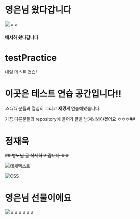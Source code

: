# 영은님 왔다갑니다

![ㅎㅎ](https://search.pstatic.net/common/?src=http%3A%2F%2Fimgnews.naver.net%2Fimage%2F5339%2F2019%2F12%2F21%2F0000195864_001_20191221161407508.jpg&type=sc960_832)

#### 배서하 왔다갑니다

# testPractice
내일 테스트 연습!

# 이곳은 테스트 연습 공간입니다!!
_스터디_ 분들과 열심히 그리고 __재밌게__ 연습해봤습니다.

가끔 다른분들의 repository에 들어가 글을 남겨놔봐야겠어요 ㅎㅎㅎ##

# 정재욱 
~~## 병노님 글 삭제하고 갑니다 ㅎㅎ~~

![데체텍스트](http://file2.nocutnews.co.kr/newsroom/image/2019/11/19/20191119092356684958_0_768_768.jpg)

![CSS](https://storage.googleapis.com/jjalbot-jjals/2019/01/qSZ8Y8HNcl/R5djHzs9n.gif)

# 영은님 선물이에요
![ㅎㅎㅎㅎㅎㅎ](https://cdn.theonetv.kr/news/photo/202107/101866_91377_5311.jpg)
